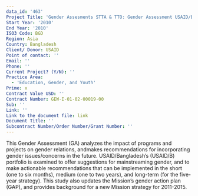 ```yaml
---
data_id: '463'
Project Title: 'Gender Assesments STTA & TTO: Gender Assessment USAID/Bangladesh:  (TDY 85)'
Start Year: '2010'
End Year: '2010'
ISO3 Code: BGD
Region: Asia
Country: Bangladesh
Client/ Donor: USAID
Point of contact: ''
Email: ''
Phone: ''
Current Project? (Y/N): ''
Practice Area:
  - 'Education, Gender, and Youth'
Prime: x
Contract Value USD: ''
Contract Number: GEW-I-01-02-00019-00
Sub: ''
Link: ''
Link to the document file: link
Document Title: ''
Subcontract Number/Order Number/Grant Number: ''
---
```

This Gender Assessment (GA) analyzes the impact of programs and projects on gender relations, andmakes recommendations for incorporating gender issues/concerns in the future. USAID/Bangladesh’s (USAID/B) portfolio is examined to offer suggestions for mainstreaming gender, and to make actionable recommendations that can be implemented in the short (one to six months), medium (one to two years), and long-term (for the five-year strategy). This study also updates the Mission’s gender action plan (GAP), and provides background for a new Mission strategy for 2011-2015.